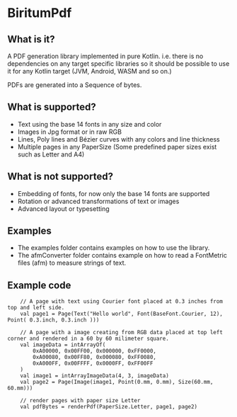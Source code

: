 # BiritumPdf

## What is it?
A PDF generation library implemented in pure Kotlin. i.e. there is no 
dependencies on any target specific libraries so it should be possible
to use it for any Kotlin target (JVM, Android, WASM and so on.)

PDFs are generated into a Sequence of bytes.

## What is supported?
* Text using the base 14 fonts in any size and color
* Images in Jpg format or in raw RGB
* Lines, Poly lines and Bézier curves with any colors and line thickness
* Multiple pages in any PaperSize (Some predefined paper sizes exist such as Letter and A4)

## What is not supported?
* Embedding of fonts, for now only the base 14 fonts are supported
* Rotation or advanced transformations of text or images
* Advanced layout or typesetting

## Examples
* The examples folder contains examples on how to use the library.
* The afmConverter folder contains example on how to read a FontMetric files (afm) to measure strings of text.

## Example code
```
    // A page with text using Courier font placed at 0.3 inches from top and left side.
    val page1 = Page(Text("Hello world", Font(BaseFont.Courier, 12), Point( 0.3.inch, 0.3.inch )))

    // A page with a image creating from RGB data placed at top left corner and rendered in a 60 by 60 milimeter square.
    val imageData = intArrayOf(
        0xA00000, 0x00FF00, 0x000000, 0xFF0000,
        0xA00080, 0x00FF80, 0x000080, 0xFF0080,
        0xA000FF, 0x00FFFF, 0x0000FF, 0xFF00FF
    )
    val image1 = intArrayImageData(4, 3, imageData)
    val page2 = Page(Image(image1, Point(0.mm, 0.mm), Size(60.mm, 60.mm)))

    // render pages with paper size Letter
    val pdfBytes = renderPdf(PaperSize.Letter, page1, page2)
```